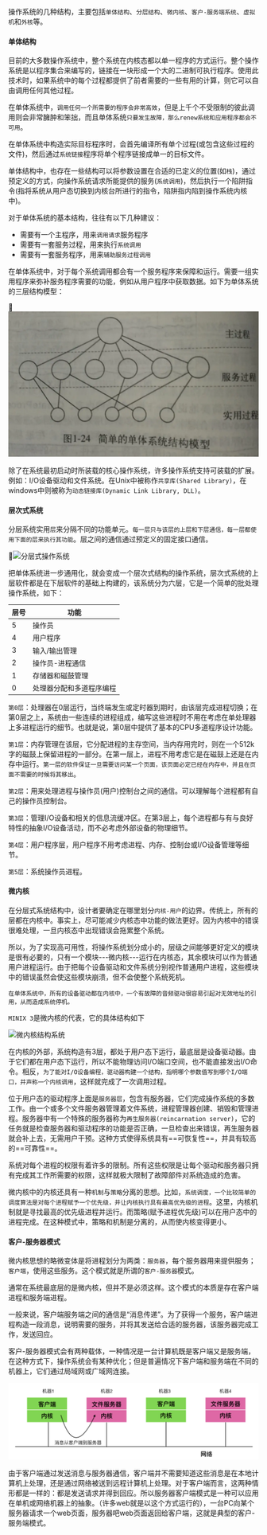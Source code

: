 操作系统的几种结构，主要包括`单体结构`、`分层结构`、`微内核`、`客户-服务端系统`、`虚拟机`和`外核`等。

#### 单体结构

目前的大多数操作系统中，整个系统在内核态都以单一程序的方式运行。整个操作系统是以程序集合来编写的，链接在一块形成一个大的二进制可执行程序。使用此技术时，如果系统中的每个过程都提供了前者需要的一些有用的计算，则它可以自由调用任何其他过程。

在单体系统中，`调用任何一个所需要的程序会非常高效`，但是上千个不受限制的彼此调用则会非常臃肿和笨拙，而且单体系统`只要发生故障，那么renew系统和应用程序都会不可用`。

在单体系统中构造实际目标程序时，会首先编译所有单个过程(或包含这些过程的文件)，然后通过`系统链接`程序将单个程序链接成单一的目标文件。

单体结构中，也存在一些结构可以将参数设置在合适的已定义的位置(如`栈`)，通过预定义的方式，向操作系统请求所能提供的服务(`系统调用`)，然后执行一个陷阱指令(指将系统从用户态切换到内核台所进行的指令，陷阱指内陷到操作系统内核中)。

对于单体系统的基本结构，往往有以下几种建议：

- 需要有一个主程序，用来`调用请求`服务程序
- 需要有一套服务过程，用来执行`系统调用`
- 需要有一套服务程序，用来`辅助服务过程调用`

在单体系统中，对于每个系统调用都会有一个服务程序来保障和运行。需要一组实用程序来弥补服务程序需要的功能，例如从用户程序中获取数据。如下为单体系统的三层结构模型：

![单体操作系统](../img/单体操作系统.png)

除了在系统最初启动时所装载的核心操作系统，许多操作系统支持可装载的扩展。例如：I/O设备驱动和文件系统。在Unix中被称作`共享库(Shared Library)`，在windows中则被称为`动态链接库(Dynamic Link Library, DLL)`。

#### 层次式系统

分层系统实用`层`来分隔不同的功能单元。`每一层只与该层的上层和下层通信，每一层都使用下面的层来执行其功能`。层之间的通信通过预定义的固定接口通信。

![分层式操作系统](../img/分层式操作系统.png)

把单体系统进一步通用化，就会变成一个层次式结构的操作系统，层次式系统的上层软件都是在下层软件的基础上构建的，该系统分为六层，它是一个简单的批处理操作系统，如下：

| 层号 | 功能                     |
| ---- | ------------------------ |
| 5    | 操作员                   |
| 4    | 用户程序                 |
| 3    | 输入/输出管理            |
| 2    | 操作员-进程通信          |
| 1    | 存储器和磁鼓管理         |
| 0    | 处理器分配和多道程序编程 |

`第0层`：处理器在0层运行，当终端发生或定时器到期时，由该层完成进程切换；在第0层之上，系统由一些连续的进程组成，编写这些进程时不用在考虑在单处理器上多进程运行的细节。也就是说，第0层中提供了基本的CPU多道程序设计功能。

`第1层`：内存管理在该层，它分配进程的主存空间，当内存用完时，则在一个512k字的磁鼓上保留进程的一部分。在第一层上，进程不用考虑它是在磁鼓上还是在内存中运行。`第一层的软件保证一旦需要访问某一个页面，该页面必定已经在内存中，并且在页面不需要的时候将其移出`。

`第2层`：用来处理进程与操作员(用户)控制台之间的通信。可以理解每个进程都有自己的操作员控制台。

`第3层`：管理I/O设备和相关的信息流缓冲区。在第3层上，每个进程都与有与良好特性的抽象I/O设备活动，而不必考虑外部设备的物理细节。

`第4层`：用户程序层，用户程序不用考虑进程、内存、控制台或I/O设备管理等细节。

`第5层`：系统操作员进程。

#### 微内核

在分层式系统结构中，设计者要确定在哪里划分`内核-用户`的边界。传统上，所有的层都在内核中。事实上，尽可能减少内核态中功能的做法更好。因为内核中的错误很难处理，一旦内核态中出现错误会拖累整个系统。

所以，为了实现高可用性，将操作系统划分成小的，层级之间能够更好定义的模块是很有必要的，只有一个模块---微内核---运行在内核态，其余模块可以作为普通用户进程运行。由于把每个设备驱动和文件系统分别视作普通用户进程，这些模块中的错误虽然会使这些模块崩溃，但不会使整个系统死机。

`在单体系统中，所有的设备驱动都在内核中，一个有故障的音频驱动很容易引起对无效地址的引用，从而造成系统停机。`

`MINIX 3`是微内核的代表，它的具体结构如下

![微内核结构系统](../img/微内核结构系统.png)

在内核的外部，系统构造有3层，都处于用户态下运行，最底层是设备驱动器。由于它们都在用户态下运行，所以不能物理访问I/O端口空间，也不能直接发出I/O命令。相反，`为了能对I/O设备编程，驱动器构建一个结构，指明哪个参数值写到哪个I/O端口，并声称一个内核调用`，这样就完成了一次调用过程。

位于用户态的驱动程序上面是`服务器层`，包含有服务器，它们完成操作系统的多数工作。由一个或多个文件服务器管理着文件系统，进程管理器创建、销毁和管理进程。服务器中有一个特殊的服务器称为`再生服务器(reincarnation server)`，它的任务就是检查服务器和驱动程序的功能是否正确，一旦检查出来错误，再生服务器就会补上去，无需用户干预。这种方式使得系统具有==可恢复性==，并具有较高的==可靠性==。

系统对每个进程的权限有着许多的限制。所有这些权限是让每个驱动和服务器只拥有完成其工作所需要的权限，这样就极大限制了故障部件对系统造成的危害。

微内核中的内核还具有一种`机制`与`策略`分离的思想。比如，`系统调度，一个比较简单的调度算法是对每个进程赋予一个优先级，并让内核执行具有最高优先级的进程`。这里，内核机制就是寻找最高的优先级进程并运行。而策略(赋予进程优先级)可以在用户态中的进程完成。在这种模式中，策略和机制是分离的，从而使内核变得更小。

#### 客户-服务器模式

微内核思想的略微变体是将进程划分为两类：`服务器`，每个服务器用来提供服务；`客户端`，使用这些服务。这个模式就是所谓的`客户-服务器`模式。

通常在系统最底层的是微内核，但并不是必须这样。这个模式的本质是存在客户端进程和服务端进程。

一般来说，客户端服务端之间的通信是“消息传递”。为了获得一个服务，客户端进程构造一段消息，说明需要的服务，并将其发送给合适的服务器，该服务器完成工作，发送回应。

客户-服务器模式会有两种载体，一种情况是一台计算机既是客户端又是服务端，在这种方式下，操作系统会有某种优化；但是普遍情况下客户端和服务端在不同的机器上，它们通过局域网或广域网连接。

![客户端-服务端模型](../img/客户端-服务端模型.png)

由于客户端通过发送消息与服务器通信，客户端并不需要知道这些消息是在本地计算机上处理，还是通过网络被送到远程计算机上处理。对于客户端而言，这两种情形都是一样的：都是发送请求并得到回应。所以服务器客户端模式是一种可以应用在单机或网络机器上的抽象。（许多web就是以这个方式运行的），一台PC向某个服务器请求一个web页面，服务器吧web页面返回给客户端，这就是典型的客户-服务端模式。

